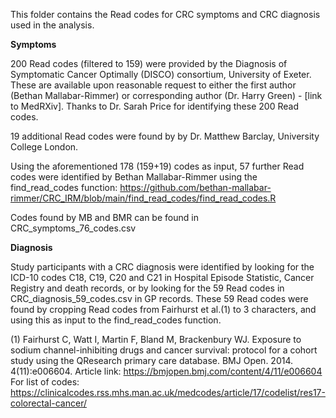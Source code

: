 This folder contains the Read codes for CRC symptoms and CRC diagnosis used in the analysis.</p>

**Symptoms**</p>
200 Read codes (filtered to 159) were provided by the Diagnosis of Symptomatic Cancer Optimally (DISCO) consortium, University of Exeter. These are available upon reasonable request to either the first author (Bethan Mallabar-Rimmer) or corresponding author (Dr. Harry Green) - [link to MedRXiv]. Thanks to Dr. Sarah Price for identifying these 200 Read codes.</p>

19 additional Read codes were found by by Dr. Matthew Barclay, University College London.</p>

Using the aforementioned 178 (159+19) codes as input, 57 further Read codes were identified by Bethan Mallabar-Rimmer using the find_read_codes function: https://github.com/bethan-mallabar-rimmer/CRC_IRM/blob/main/find_read_codes/find_read_codes.R </p>

Codes found by MB and BMR can be found in CRC_symptoms_76_codes.csv</p>

**Diagnosis**</p>
Study participants with a CRC diagnosis were identified by looking for the ICD-10 codes C18, C19, C20 and C21 in Hospital Episode Statistic, Cancer Registry and death records, or by looking for the 59 Read codes in CRC_diagnosis_59_codes.csv in GP records. These 59 Read codes were found by cropping Read codes from Fairhurst et al.(1) to 3 characters, and using this as input to the find_read_codes function.</p>

(1) Fairhurst C, Watt I, Martin F, Bland M, Brackenbury WJ. Exposure to sodium channel-inhibiting drugs and cancer survival: protocol for a cohort study using the QResearch primary care database. BMJ Open. 2014. 4(11):e006604. Article link: https://bmjopen.bmj.com/content/4/11/e006604 For list of codes: https://clinicalcodes.rss.mhs.man.ac.uk/medcodes/article/17/codelist/res17-colorectal-cancer/
